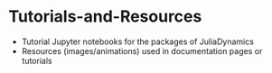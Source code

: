 # Tutorials-and-Resources
* Tutorial Jupyter notebooks for the packages of JuliaDynamics
* Resources (images/animations) used in documentation pages or tutorials
